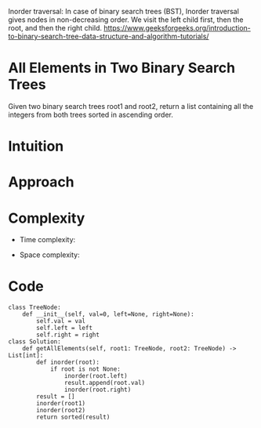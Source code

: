 Inorder traversal: In case of binary search trees (BST), Inorder traversal gives nodes in non-decreasing order. We visit the left child first, then the root, and then the right child.
https://www.geeksforgeeks.org/introduction-to-binary-search-tree-data-structure-and-algorithm-tutorials/

# All Elements in Two Binary Search Trees 
Given two binary search trees root1 and root2, return a list containing all the integers from both trees sorted in ascending order.

# Intuition
<!-- Describe your first thoughts on how to solve this problem. -->

# Approach
<!-- Describe your approach to solving the problem. -->

# Complexity
- Time complexity:
<!-- Add your time complexity here, e.g. $$O(n)$$ -->

- Space complexity:
<!-- Add your space complexity here, e.g. $$O(n)$$ -->

# Code
```
class TreeNode:
    def __init__(self, val=0, left=None, right=None):
        self.val = val
        self.left = left
        self.right = right
class Solution:
    def getAllElements(self, root1: TreeNode, root2: TreeNode) -> List[int]:
        def inorder(root):
            if root is not None:
                inorder(root.left)
                result.append(root.val)
                inorder(root.right)
        result = []
        inorder(root1)
        inorder(root2)
        return sorted(result) 
```